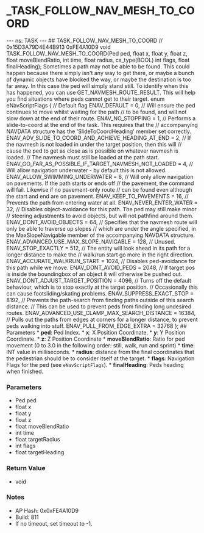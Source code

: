 # _TASK_FOLLOW_NAV_MESH_TO_COORD

--- ns: TASK --- ## TASK_FOLLOW_NAV_MESH_TO_COORD  // 0x15D3A79D4E44B913 0xFE4A10D9 void TASK_FOLLOW_NAV_MESH_TO_COORD(Ped ped, float x, float y, float z, float moveBlendRatio, int time, float radius, cs_type(BOOL) int flags, float finalHeading);  Sometimes a path may not be able to be found. This could happen because there simply isn't any way to get there, or maybe a bunch of dynamic objects have blocked the way, or maybe the destination is too far away. In this case the ped will simply stand still. To identify when this has happened, you can use GET_NAVMESH_ROUTE_RESULT. This will help you find situations where peds cannot get to their target.  enum eNavScriptFlags { // Default flag ENAV_DEFAULT = 0, // Will ensure the ped continues to move whilst waiting for the path // to be found, and will not slow down at the end of their route. ENAV_NO_STOPPING = 1, // Performs a slide-to-coord at the end of the task. This requires that the // accompanying NAVDATA structure has the 'SlideToCoordHeading' member set correctly. ENAV_ADV_SLIDE_TO_COORD_AND_ACHIEVE_HEADING_AT_END = 2, // If the navmesh is not loaded in under the target position, then this will // cause the ped to get as close as is possible on whatever navmesh is loaded. // The navmesh must still be loaded at the path start. ENAV_GO_FAR_AS_POSSIBLE_IF_TARGET_NAVMESH_NOT_LOADED = 4, // Will allow navigation underwater - by default this is not allowed. ENAV_ALLOW_SWIMMING_UNDERWATER = 8, // Will only allow navigation on pavements. If the path starts or ends off // the pavement, the command will fail. Likewise if no pavement-only route // can be found even although the start and end are on pavement. ENAV_KEEP_TO_PAVEMENTS = 16, // Prevents the path from entering water at all. ENAV_NEVER_ENTER_WATER = 32, // Disables object-avoidance for this path. The ped may still make minor // steering adjustments to avoid objects, but will not pathfind around them. ENAV_DONT_AVOID_OBJECTS = 64, // Specifies that the navmesh route will only be able to traverse up slopes // which are under the angle specified, in the MaxSlopeNavigable member of the accompanying NAVDATA structure. ENAV_ADVANCED_USE_MAX_SLOPE_NAVIGABLE = 128, // Unused. ENAV_STOP_EXACTLY = 512, // The entity will look ahead in its path for a longer distance to make the // walk/run start go more in the right direction. ENAV_ACCURATE_WALKRUN_START = 1024, // Disables ped-avoidance for this path while we move. ENAV_DONT_AVOID_PEDS = 2048, // If target pos is inside the boundingbox of an object it will otherwise be pushed out. ENAV_DONT_ADJUST_TARGET_POSITION = 4096, // Turns off the default behaviour, which is to stop exactly at the target position. // Occasionally this can cause footsliding/skating problems. ENAV_SUPPRESS_EXACT_STOP = 8192, // Prevents the path-search from finding paths outside of this search distance. // This can be used to prevent peds from finding long undesired routes. ENAV_ADVANCED_USE_CLAMP_MAX_SEARCH_DISTANCE = 16384, // Pulls out the paths from edges at corners for a longer distance, to prevent peds walking into stuff. ENAV_PULL_FROM_EDGE_EXTRA = 32768 };  ## Parameters * **ped**: Ped Index. * **x**: X Position Coordinate. * **y**: Y Position Coordinate. * **z**: Z Position Coordinate * **moveBlendRatio**: Ratio for ped movement (0 to 3.0 in the following order: still, walk, run and sprint) * **time**: INT value in milliseconds. * **radius**: distance from the final coordinates that the pedestrian should be to consider itself at the target. * **flags**: Navigation Flags for the ped (see `eNavScriptFlags`). * **finalHeading**: Peds heading when finished.

### Parameters
* Ped ped
* float x
* float y
* float z
* float moveBlendRatio
* int time
* float targetRadius
* int flags
* float targetHeading

### Return Value
* void

### Notes
* AP Hash: 0x0xFE4A10D9
* Build: 811
* If no timeout, set timeout to -1.

